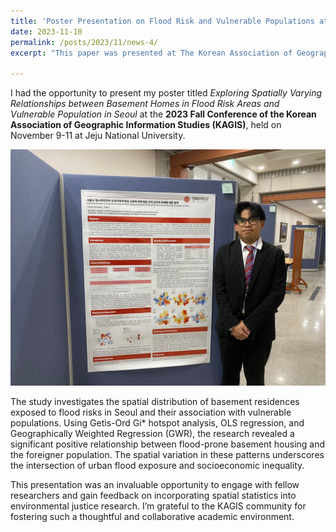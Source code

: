```yaml
---
title: 'Poster Presentation on Flood Risk and Vulnerable Populations at KAGIS 2023'
date: 2023-11-10
permalink: /posts/2023/11/news-4/
excerpt: "This paper was presented at The Korean Association of Geographic Information Studies (KAGIS) Fall Conference 2023, held at Jeju National University."

---
```

I had the opportunity to present my poster titled *Exploring Spatially Varying Relationships between Basement Homes in Flood Risk Areas and Vulnerable Population in Seoul* at the **2023 Fall Conference of the Korean Association of Geographic Information Studies (KAGIS)**, held on November 9-11 at Jeju National University.

<img src='\images\KakaoTalk_20250514_105605079_02.jpg'>

The study investigates the spatial distribution of basement residences exposed to flood risks in Seoul and their association with vulnerable populations. Using Getis-Ord Gi* hotspot analysis, OLS regression, and Geographically Weighted Regression (GWR), the research revealed a significant positive relationship between flood-prone basement housing and the foreigner population. The spatial variation in these patterns underscores the intersection of urban flood exposure and socioeconomic inequality.

This presentation was an invaluable opportunity to engage with fellow researchers and gain feedback on incorporating spatial statistics into environmental justice research. I’m grateful to the KAGIS community for fostering such a thoughtful and collaborative academic environment.
